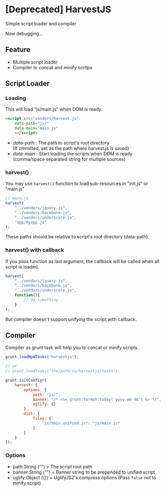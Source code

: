 # [Deprecated] HarvestJS

Simple script loader and compiler

Now debugging...

## Feature

- Multiple script loader
- Compiler to concat and minify scritps

## Script Loader

### Loading

This will load "js/main.js" when DOM is ready.

```html
<script src="vendors/harvest.js" 
    data-path="js/" 
    data-main="main.js"
    ></script>
```

- *data-path* : The path to script's root directory  
  (If ommitted, set as the path where harvest.js is saved)
- *data-main* : Start loading the scripts when DOM is ready  
  (comma/space separated string for multiple sources)


### harvest()

You may use `harvest()` function to load sub-resources in "init.js" or "main.js"

```javascript
// main.js
harvest(
    "../vendors/jquery.js",
    "../vendors/backbone.js",
    "../vendors/underscore.js",
    "app/myapp.js"
);
```
These paths should be relative to script's root directory (data-path).

### harvest() with callback

If you pass function as last argument, the callback will be called when all script is loaded.

```javascript
harvest(
    "../vendors/jquery.js",
    "../vendors/backbone.js",
    "../vendors/underscore.js",
    function(){
        // do something
    }
);
```

But compiler doesn't support unifying the script with callback.

## Compiler

Compiler as grunt task will help you to concat or minify scripts.

```javascript
grunt.loadNpmTasks("harvestjs");

// or 
// grunt.loadTasks("the/path/to/harvestjs/tasks");

grunt.initConfig({
    harvest: {
        options: {
            path: "js/",
            banner: "/* <%= grunt.format.today('yyyy-mm-dd') %> */",
            uglify: {}
        },
        dist: {
            files: {
                "js/main.unified.js": "js/main.js"
            }
        }
    }
});

```

### Options

- path:String ("") = The script root path
- banner:String ("") = Banner string to be prepended to unified script
- uglify:Object ({}) = UglifyJS2's compress options (Pass `false` not to minify script)



